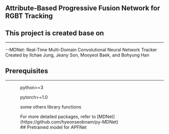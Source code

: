 ## Attribute-Based Progressive Fusion Network for RGBT Tracking<br>
## This project is created base on<br>
___
--MDNet: Real-Time Multi-Domain Convolutional Neural Network Tracker Created by Ilchae Jung, Jeany Son, Mooyeol Baek, and Bohyung Han
## Prerequisites<br>
___
<ol>
  <ol> python>=3 </ol>	
  <ol> pytorch>=1.0 </ol>	
  <ol> some others library functions </ol>	
<ol>
For more detailed packages, refer to [MDNet](https://github.com/hyeonseobnam/py-MDNet)<br> 
## Pretrained model for APFNet<br>

